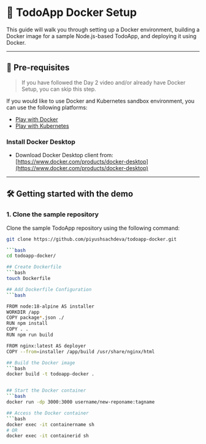 # 🐳 TodoApp Docker Setup

This guide will walk you through setting up a Docker environment, building a Docker image for a sample Node.js-based TodoApp, and deploying it using Docker.

---

## 🚀 Pre-requisites
> If you have followed the Day 2 video and/or already have Docker Setup, you can skip this step.

If you would like to use Docker and Kubernetes sandbox environment, you can use the following platforms:
- [Play with Docker](https://labs.play-with-docker.com/)
- [Play with Kubernetes](https://labs.play-with-k8s.com/)

### Install Docker Desktop
- Download Docker Desktop client from: [https://www.docker.com/products/docker-desktop](https://www.docker.com/products/docker-desktop)

---

## 🛠️ Getting started with the demo

### 1. Clone the sample repository  
Clone the sample TodoApp repository using the following command:

```bash
git clone https://github.com/piyushsachdeva/todoapp-docker.git

```bash
cd todoapp-docker/

## Create Dockerfile
```bash
touch Dockerfile

## Add Dockerfile Configuration
```bash

FROM node:18-alpine AS installer
WORKDIR /app
COPY package*.json ./
RUN npm install
COPY . .
RUN npm run build

FROM nginx:latest AS deployer
COPY --from=installer /app/build /usr/share/nginx/html

## Build the Docker image
```bash
docker build -t todoapp-docker .


## Start the Docker container
```bash
docker run -dp 3000:3000 username/new-reponame:tagname

## Access the Docker container
```bash
docker exec -it containername sh
# OR
docker exec -it containerid sh






